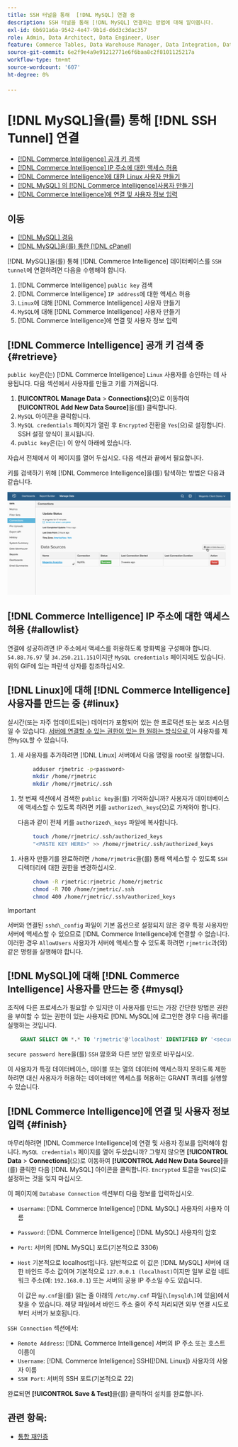 ```yaml
---
title: SSH 터널을 통해  [!DNL MySQL] 연결 중
description: SSH 터널을 통해 [!DNL MySQL] 연결하는 방법에 대해 알아봅니다.
exl-id: 6b691a6a-9542-4e47-9b1d-d6d3c3dac357
role: Admin, Data Architect, Data Engineer, User
feature: Commerce Tables, Data Warehouse Manager, Data Integration, Data Import/Export, SQL Report Builder
source-git-commit: 6e2f9e4a9e91212771e6f6baa8c2f8101125217a
workflow-type: tm+mt
source-wordcount: '607'
ht-degree: 0%

---
```


# [!DNL MySQL]을(를) 통해 [!DNL SSH Tunnel] 연결

* [ [!DNL Commerce Intelligence] 공개 키 검색](#retrieve)
* [ [!DNL Commerce Intelligence] IP 주소에 대한 액세스 허용](#allowlist)
* [ [!DNL Commerce Intelligence]에 대한 Linux 사용자 만들기](#linux)
* [ [!DNL MySQL] 의  [!DNL Commerce Intelligence]사용자 만들기](#mysql)
* [ [!DNL Commerce Intelligence]에 연결 및 사용자 정보 입력](#finish)

## 이동

* [[!DNL MySQL] 경유 ](../integrations/mysql-via-a-direct-connection.md)
* [[!DNL MySQL]을(를) 통한  [!DNL cPanel]](../integrations/mysql-via-cpanel.md)

[!DNL MySQL]을(를) 통해 [!DNL Commerce Intelligence] 데이터베이스를 `SSH tunnel`에 연결하려면 다음을 수행해야 합니다.

1. [!DNL Commerce Intelligence] `public key` 검색
1. [!DNL Commerce Intelligence] `IP address`에 대한 액세스 허용
1. `Linux`에 대해 [!DNL Commerce Intelligence] 사용자 만들기
1. `MySQL`에 대해 [!DNL Commerce Intelligence] 사용자 만들기
1. [!DNL Commerce Intelligence]에 연결 및 사용자 정보 입력


## [!DNL Commerce Intelligence] 공개 키 검색 중 {#retrieve}

`public key`은(는) [!DNL Commerce Intelligence] `Linux` 사용자를 승인하는 데 사용됩니다. 다음 섹션에서 사용자를 만들고 키를 가져옵니다.

1. **[!UICONTROL Manage Data** > **Connections]**(으)로 이동하여 **[!UICONTROL Add New Data Source]**&#x200B;을(를) 클릭합니다.
1. `MySQL` 아이콘을 클릭합니다.
1. `MySQL credentials` 페이지가 열린 후 `Encrypted` 전환을 `Yes`(으)로 설정합니다. SSH 설정 양식이 표시됩니다.
1. `public key`은(는) 이 양식 아래에 있습니다.

자습서 전체에서 이 페이지를 열어 두십시오. 다음 섹션과 끝에서 필요합니다.

키를 검색하기 위해 [!DNL Commerce Intelligence]을(를) 탐색하는 방법은 다음과 같습니다.

![](../../../assets/MySQL_SSH.gif)<!--{: width="770"}-->

## [!DNL Commerce Intelligence] IP 주소에 대한 액세스 허용 {#allowlist}

연결에 성공하려면 IP 주소에서 액세스를 허용하도록 방화벽을 구성해야 합니다. `54.88.76.97` 및 `34.250.211.151`이지만 `MySQL credentials` 페이지에도 있습니다. 위의 GIF에 있는 파란색 상자를 참조하십시오.

## [!DNL Linux]에 대해 [!DNL Commerce Intelligence] 사용자를 만드는 중 {#linux}

실시간(또는 자주 업데이트되는) 데이터가 포함되어 있는 한 프로덕션 또는 보조 시스템일 수 있습니다. [ 서버에 연결할 수 있는 권한이 있는 한 원하는 방식으로 ](../../../administrator/account-management/restrict-db-access.md)이 사용자를 제한`MySQL`할 수 있습니다.

1. 새 사용자를 추가하려면 [!DNL Linux] 서버에서 다음 명령을 root로 실행합니다.

```bash
        adduser rjmetric -p<password>
        mkdir /home/rjmetric
        mkdir /home/rjmetric/.ssh
```

1. 첫 번째 섹션에서 검색한 `public key`을(를) 기억하십니까? 사용자가 데이터베이스에 액세스할 수 있도록 하려면 키를 `authorized\_keys`(으)로 가져와야 합니다.

   다음과 같이 전체 키를 `authorized\_keys` 파일에 복사합니다.

```bash
        touch /home/rjmetric/.ssh/authorized_keys
        "<PASTE KEY HERE>" >> /home/rjmetric/.ssh/authorized_keys
```

1. 사용자 만들기를 완료하려면 `/home/rjmetric`을(를) 통해 액세스할 수 있도록 `SSH` 디렉터리에 대한 권한을 변경하십시오.

```bash
        chown -R rjmetric:rjmetric /home/rjmetric
        chmod -R 700 /home/rjmetric/.ssh
        chmod 400 /home/rjmetric/.ssh/authorized_keys
```

>[!IMPORTANT]
>
>서버와 연결된 `sshd\_config` 파일이 기본 옵션으로 설정되지 않은 경우 특정 사용자만 서버에 액세스할 수 있으므로 [!DNL Commerce Intelligence]에 연결할 수 없습니다. 이러한 경우 `AllowUsers` 사용자가 서버에 액세스할 수 있도록 하려면 `rjmetric`과(와) 같은 명령을 실행해야 합니다.

## [!DNL MySQL]에 대해 [!DNL Commerce Intelligence] 사용자를 만드는 중 {#mysql}

조직에 다른 프로세스가 필요할 수 있지만 이 사용자를 만드는 가장 간단한 방법은 권한을 부여할 수 있는 권한이 있는 사용자로 [!DNL MySQL]에 로그인한 경우 다음 쿼리를 실행하는 것입니다.

```sql
    GRANT SELECT ON *.* TO 'rjmetric'@'localhost' IDENTIFIED BY '<secure password here>';
```

`secure password here`을(를) `SSH` 암호와 다른 보안 암호로 바꾸십시오.

이 사용자가 특정 데이터베이스, 테이블 또는 열의 데이터에 액세스하지 못하도록 제한하려면 대신 사용자가 허용하는 데이터에만 액세스를 허용하는 GRANT 쿼리를 실행할 수 있습니다.

## [!DNL Commerce Intelligence]에 연결 및 사용자 정보 입력 {#finish}

마무리하려면 [!DNL Commerce Intelligence]에 연결 및 사용자 정보를 입력해야 합니다. `MySQL credentials` 페이지를 열어 두셨습니까? 그렇지 않으면 **[!UICONTROL Data** > **Connections]**(으)로 이동하여 **[!UICONTROL Add New Data Source]**&#x200B;을(를) 클릭한 다음 [!DNL MySQL] 아이콘을 클릭합니다. `Encrypted` 토글을 `Yes`(으)로 설정하는 것을 잊지 마십시오.

이 페이지에 `Database Connection` 섹션부터 다음 정보를 입력하십시오.

* `Username`: [!DNL Commerce Intelligence] [!DNL MySQL] 사용자의 사용자 이름
* `Password`: [!DNL Commerce Intelligence] [!DNL MySQL] 사용자의 암호
* `Port`: 서버의 [!DNL MySQL] 포트(기본적으로 3306)
* `Host` 기본적으로 localhost입니다. 일반적으로 이 값은 [!DNL MySQL] 서버에 대한 바인드 주소 값이며 기본적으로 `127.0.0.1 (localhost)`이지만 일부 로컬 네트워크 주소(예: `192.168.0.1`) 또는 서버의 공용 IP 주소일 수도 있습니다.

  이 값은 `my.cnf`을(를) 읽는 줄 아래의 `/etc/my.cnf` 파일(`\[mysqld\]`에 있음)에서 찾을 수 있습니다. 해당 파일에서 바인드 주소 줄이 주석 처리되면 외부 연결 시도로부터 서버가 보호됩니다.

`SSH Connection` 섹션에서:

* `Remote Address`: [!DNL Commerce Intelligence] 서버의 IP 주소 또는 호스트 이름이
* `Username`: [!DNL Commerce Intelligence] SSH([!DNL Linux]) 사용자의 사용자 이름
* `SSH Port`: 서버의 SSH 포트(기본적으로 22)

완료되면 **[!UICONTROL Save & Test]**&#x200B;을(를) 클릭하여 설치를 완료합니다.

## 관련 항목:

* [통합 재인증](https://experienceleague.adobe.com/docs/commerce-knowledge-base/kb/how-to/mbi-reauthenticating-integrations.html?lang=ko)
